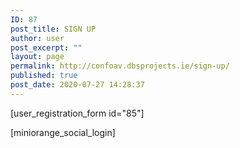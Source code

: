 ```yaml
---
ID: 87
post_title: SIGN UP
author: user
post_excerpt: ""
layout: page
permalink: http://confoav.dbsprojects.ie/sign-up/
published: true
post_date: 2020-07-27 14:28:37
---
```

<p>[user_registration_form id="85"]</p>

<!-- wp:paragraph {"align":"center","className":"social"} -->
<p class="has-text-align-center social">[miniorange_social_login]</p>
<!-- /wp:paragraph -->
